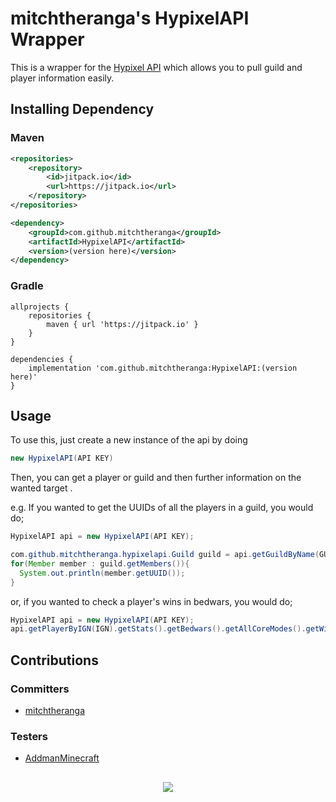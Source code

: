 # mitchtheranga's HypixelAPI Wrapper

This is a wrapper for the [Hypixel API](https://api.hypixel.net) which allows you to pull guild and player information easily.

## Installing Dependency

### Maven
```xml
<repositories>
    <repository>
        <id>jitpack.io</id>
        <url>https://jitpack.io</url>
    </repository>
</repositories>

<dependency>
    <groupId>com.github.mitchtheranga</groupId>
    <artifactId>HypixelAPI</artifactId>
    <version>(version here)</version>
</dependency>
```

### Gradle
```
allprojects {
    repositories {
        maven { url 'https://jitpack.io' }
    }
}

dependencies {
    implementation 'com.github.mitchtheranga:HypixelAPI:(version here)'
}
```

## Usage

To use this, just create a new instance of the api by doing
```java
new HypixelAPI(API KEY)
```

Then, you can get a player or guild and then further information on the wanted target .

e.g. If you wanted to get the UUIDs of all the players in a guild, you would do;
```java
HypixelAPI api = new HypixelAPI(API KEY);

com.github.mitchtheranga.hypixelapi.Guild guild = api.getGuildByName(GUILD NAME);
for(Member member : guild.getMembers()){
  System.out.println(member.getUUID());
}
```

or, if you wanted to check a player's wins in bedwars, you would do;
```java
HypixelAPI api = new HypixelAPI(API KEY);
api.getPlayerByIGN(IGN).getStats().getBedwars().getAllCoreModes().getWins();
```

## Contributions

### Committers

- [mitchtheranga](https://github.com/mitchtheranga)

### Testers
- [AddmanMinecraft](https://github.com/AddmanMinecraft)

## 
### <div align="center">[![](https://jitpack.io/v/mitchtheranga/HypixelAPI.svg)](https://jitpack.io/#mitchtheranga/HypixelAPI)</div>
